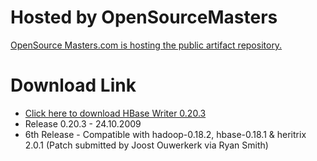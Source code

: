 # Hosted by OpenSourceMasters #

[OpenSource Masters.com is hosting the public artifact repository.](http://opensourcemasters.com/)

# Download Link #
  * [Click here to download HBase Writer 0.20.3](http://repo.opensourcemasters.com:8080/nexus/content/repositories/releases/org/archive/hbase-writer/0.20.3/)
  * Release 0.20.3 - 24.10.2009
  * 6th Release - Compatible with hadoop-0.18.2, hbase-0.18.1 & heritrix 2.0.1  (Patch submitted by Joost Ouwerkerk via Ryan Smith)